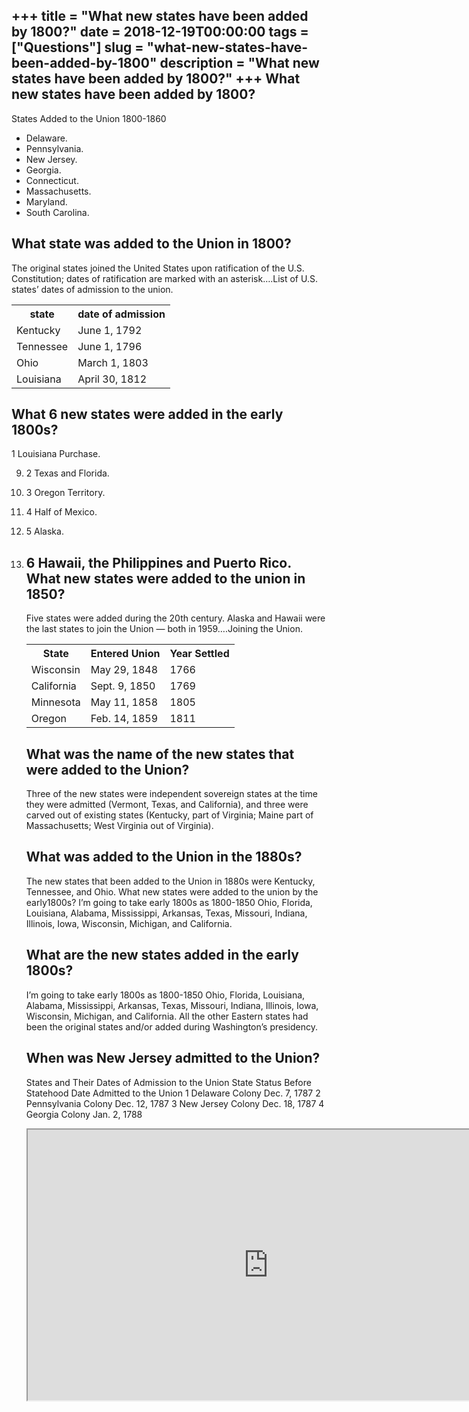 +++
title = "What new states have been added by 1800?"
date = 2018-12-19T00:00:00
tags = ["Questions"]
slug = "what-new-states-have-been-added-by-1800"
description = "What new states have been added by 1800?"
+++
What new states have been added by 1800?
----------------------------------------

States Added to the Union 1800-1860

- Delaware.
- Pennsylvania.
- New Jersey.
- Georgia.
- Connecticut.
- Massachusetts.
- Maryland.
- South Carolina.

What state was added to the Union in 1800?
------------------------------------------

The original states joined the United States upon ratification of the U.S. Constitution; dates of ratification are marked with an asterisk….List of U.S. states’ dates of admission to the union.

<table><tr><th>state</th><th>date of admission</th></tr><tr><td>Kentucky</td><td>June 1, 1792</td></tr><tr><td>Tennessee</td><td>June 1, 1796</td></tr><tr><td>Ohio</td><td>March 1, 1803</td></tr><tr><td>Louisiana</td><td>April 30, 1812</td></tr></table>

What 6 new states were added in the early 1800s?
------------------------------------------------

1 Louisiana Purchase.

9. 2 Texas and Florida.
10. 3 Oregon Territory.
11. 4 Half of Mexico.
12. 5 Alaska.
13. 6 Hawaii, the Philippines and Puerto Rico. What new states were added to the union in 1850?
    ------------------------------------------------
    
    Five states were added during the 20th century. Alaska and Hawaii were the last states to join the Union — both in 1959….Joining the Union.
    
    <table><tr><th>State</th><th>Entered Union</th><th>Year Settled</th></tr><tr><td>Wisconsin</td><td>May 29, 1848</td><td>1766</td></tr><tr><td>California</td><td>Sept. 9, 1850</td><td>1769</td></tr><tr><td>Minnesota</td><td>May 11, 1858</td><td>1805</td></tr><tr><td>Oregon</td><td>Feb. 14, 1859</td><td>1811</td></tr></table>
    
    What was the name of the new states that were added to the Union?
    -----------------------------------------------------------------
    
    Three of the new states were independent sovereign states at the time they were admitted (Vermont, Texas, and California), and three were carved out of existing states (Kentucky, part of Virginia; Maine part of Massachusetts; West Virginia out of Virginia).
    
    What was added to the Union in the 1880s?
    -----------------------------------------
    
    The new states that been added to the Union in 1880s were Kentucky, Tennessee, and Ohio. What new states were added to the union by the early1800s? I’m going to take early 1800s as 1800-1850 Ohio, Florida, Louisiana, Alabama, Mississippi, Arkansas, Texas, Missouri, Indiana, Illinois, Iowa, Wisconsin, Michigan, and California.
    
    What are the new states added in the early 1800s?
    -------------------------------------------------
    
    I’m going to take early 1800s as 1800-1850 Ohio, Florida, Louisiana, Alabama, Mississippi, Arkansas, Texas, Missouri, Indiana, Illinois, Iowa, Wisconsin, Michigan, and California. All the other Eastern states had been the original states and/or added during Washington’s presidency.
    
    When was New Jersey admitted to the Union?
    ------------------------------------------
    
    States and Their Dates of Admission to the Union State Status Before Statehood Date Admitted to the Union 1 Delaware Colony Dec. 7, 1787 2 Pennsylvania Colony Dec. 12, 1787 3 New Jersey Colony Dec. 18, 1787 4 Georgia Colony Jan. 2, 1788
    
    <iframe allow="accelerometer; autoplay; clipboard-write; encrypted-media; gyroscope; picture-in-picture" allowfullscreen="" class="__youtube_prefs__  epyt-is-override  no-lazyload" data-no-lazy="1" data-origheight="433" data-origwidth="770" data-skipgform_ajax_framebjll="" height="433" id="_ytid_54170" loading="lazy" src="https://www.youtube.com/embed/kquAIJg8vRE?enablejsapi=1&autoplay=0&cc_load_policy=0&cc_lang_pref=&iv_load_policy=1&loop=0&modestbranding=0&rel=1&fs=1&playsinline=0&autohide=2&theme=dark&color=red&controls=1&" title="YouTube player" width="770"></iframe>